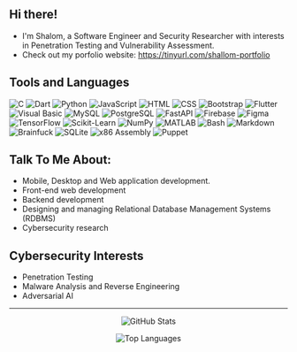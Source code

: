 ## Hi there!

- I'm Shalom, a Software Engineer and Security Researcher with interests in Penetration Testing and Vulnerability Assessment.
- Check out my porfolio website: https://tinyurl.com/shallom-portfolio

## **Tools and Languages**

![C](https://img.shields.io/badge/-C-A8B9CC?logo=c&logoColor=white&style=for-the-badge)
![Dart](https://img.shields.io/badge/-Dart-0175C2?logo=dart&logoColor=white&style=for-the-badge)
![Python](https://img.shields.io/badge/-Python-3776AB?logo=python&logoColor=white&style=for-the-badge)
![JavaScript](https://img.shields.io/badge/-JavaScript-F7DF1E?logo=javascript&logoColor=black&style=for-the-badge)
![HTML](https://img.shields.io/badge/-HTML5-E34F26?logo=html5&logoColor=white&style=for-the-badge)
![CSS](https://img.shields.io/badge/-CSS3-1572B6?logo=css3&logoColor=white&style=for-the-badge)
![Bootstrap](https://img.shields.io/badge/-Bootstrap-7952B3?logo=bootstrap&logoColor=white&style=for-the-badge)
![Flutter](https://img.shields.io/badge/-Flutter-02569B?logo=flutter&logoColor=white&style=for-the-badge)
![Visual Basic](https://img.shields.io/badge/-Visual%20Basic-5C2D91?logo=dot-net&logoColor=white&style=for-the-badge)
![MySQL](https://img.shields.io/badge/-MySQL-4479A1?logo=mysql&logoColor=white&style=for-the-badge)
![PostgreSQL](https://img.shields.io/badge/-PostgreSQL-4169E1?logo=postgresql&logoColor=white&style=for-the-badge)
![FastAPI](https://img.shields.io/badge/-FastAPI-009688?logo=fastapi&logoColor=white&style=for-the-badge)
![Firebase](https://img.shields.io/badge/-Firebase-FFCA28?logo=firebase&logoColor=black&style=for-the-badge)
![Figma](https://img.shields.io/badge/-Figma-F24E1E?logo=figma&logoColor=white&style=for-the-badge)
![TensorFlow](https://img.shields.io/badge/-TensorFlow-FF6F00?logo=tensorflow&logoColor=white&style=for-the-badge)
![Scikit-Learn](https://img.shields.io/badge/-Scikit%20Learn-F7931E?logo=scikit-learn&logoColor=white&style=for-the-badge)
![NumPy](https://img.shields.io/badge/-NumPy-013243?logo=numpy&logoColor=white&style=for-the-badge)
![MATLAB](https://img.shields.io/badge/-MATLAB-0076A8?logo=mathworks&logoColor=white&style=for-the-badge)
![Bash](https://img.shields.io/badge/-Bash-4EAA25?logo=gnu-bash&logoColor=white&style=for-the-badge)
![Markdown](https://img.shields.io/badge/-Markdown-000000?logo=markdown&logoColor=white&style=for-the-badge)
![Brainfuck](https://img.shields.io/badge/-Brainfuck-2D2D2D?logo=brainfuck&logoColor=white&style=for-the-badge)
![SQLite](https://img.shields.io/badge/-SQLite-003B57?logo=sqlite&logoColor=white&style=for-the-badge)
![x86 Assembly](https://img.shields.io/badge/-x86%20Assembly-525252?logo=assemblyscript&logoColor=white&style=for-the-badge)
![Puppet](https://img.shields.io/badge/-Puppet-FFAE1A?logo=puppet&logoColor=white&style=for-the-badge)

## Talk To Me About:

- Mobile, Desktop and Web application development.
- Front-end web development
- Backend development
- Designing and managing Relational Database Management Systems (RDBMS)
- Cybersecurity research

## Cybersecurity Interests

- Penetration Testing
- Malware Analysis and Reverse Engineering
- Adversarial AI

---

<!--
![whoIsOneZero's Streak](https://github-readme-streak-stats.herokuapp.com/?user=whoIsOneZero&theme=vue-dark&hide_border=true) -->

<p align="center">
    <img src="https://githubreadmestats-alpha.vercel.app/api?username=whoIsOneZero&theme=vue-dark&show_icons=true&hide_border=true&count_private=true" alt="GitHub Stats"/>
</p>

<p align="center"> 
    <img src="https://githubreadmestats-alpha.vercel.app/api/top-langs/?username=whoIsOneZero&langs_count=13&hide=jupyter%20notebook,php,blade,cmake,scss,ruby,kotlin,mako,objective-c,m,swift&layout=compact&theme=vue-dark&hide_border=true" alt="Top Languages"/>
</p>

<!-- <p align="center">
  <img src="https://github-readme-streak-stats-ten-rho-60.vercel.app/?user=whoisonezero&theme=vue-dark&hide_border=true" alt="GitHub Streak">
</p> -->

<!-- ## 🏆 Certifications

## 👩‍💻 Professional Experience -->

<!--

 -->
 <!-- <iframe width="600" height="600" src="https://ionicabizau.github.io/github-profile-languages/api.html?whoisonezero" frameborder="0"></iframe> -->
